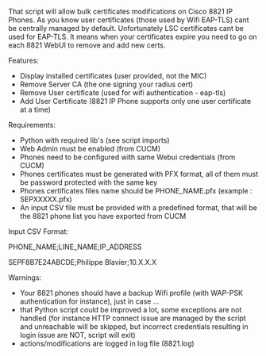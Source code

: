 
That script will allow bulk certificates modifications on Cisco 8821 IP Phones. As you know user certificates (those used by Wifi EAP-TLS) cant be centrally managed by default. Unfortunately LSC certificates cant be used for EAP-TLS. It means when your certificates expire you need to go on each 8821 WebUI to remove and add new certs.

Features:

- Display installed certificates (user provided, not the MIC)
- Remove Server CA (the one signing your radius cert)
- Remove User certificate (used for wifi authentication - eap-tls)
- Add User Certificate (8821 IP Phone supports only one user certificate at a time)

Requirements:

- Python with required lib's (see script imports)
- Web Admin must be enabled (from CUCM)
- Phones need to be configured with same Webui credentials (from CUCM)
- Phones certificates must be generated with PFX format, all of them must be password protected with the same key
- Phones certificates files name should be PHONE_NAME.pfx (example : SEPXXXXX.pfx)
- An input CSV file must be provided with a predefined format, that will be the 8821 phone list you have exported from CUCM

Input CSV Format:

PHONE_NAME;LINE_NAME;IP_ADDRESS

SEPF8B7E24ABCDE;Philippe Blavier;10.X.X.X

Warnings:

- Your 8821 phones should have a backup Wifi profile (with WAP-PSK authentication for instance), just in case ...
- that Python script could be improved a lot, some exceptions are not handled (for instance HTTP connect issue are managed by the script and unreachable will be skipped,  but incorrect credentials resulting in login issue are NOT, script will exit)
- actions/modifications are logged in log file (8821.log)

